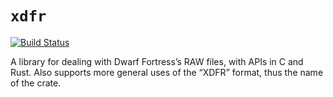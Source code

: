 # `xdfr`
[![Build Status](https://travis-ci.com/pthariensflame/libdfraw.svg?branch=master)](https://travis-ci.com/pthariensflame/libdfraw)

A library for dealing with Dwarf Fortress’s RAW files, with APIs in C and Rust.  Also supports more general uses of the “XDFR” format, thus the name of the crate.

